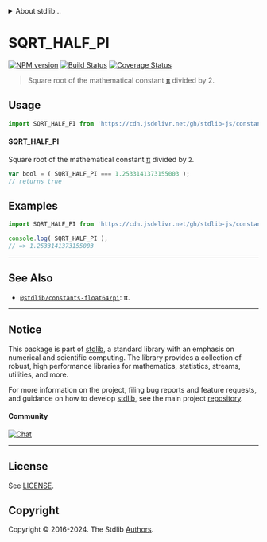 <!--

@license Apache-2.0

Copyright (c) 2018 The Stdlib Authors.

Licensed under the Apache License, Version 2.0 (the "License");
you may not use this file except in compliance with the License.
You may obtain a copy of the License at

   http://www.apache.org/licenses/LICENSE-2.0

Unless required by applicable law or agreed to in writing, software
distributed under the License is distributed on an "AS IS" BASIS,
WITHOUT WARRANTIES OR CONDITIONS OF ANY KIND, either express or implied.
See the License for the specific language governing permissions and
limitations under the License.

-->


<details>
  <summary>
    About stdlib...
  </summary>
  <p>We believe in a future in which the web is a preferred environment for numerical computation. To help realize this future, we've built stdlib. stdlib is a standard library, with an emphasis on numerical and scientific computation, written in JavaScript (and C) for execution in browsers and in Node.js.</p>
  <p>The library is fully decomposable, being architected in such a way that you can swap out and mix and match APIs and functionality to cater to your exact preferences and use cases.</p>
  <p>When you use stdlib, you can be absolutely certain that you are using the most thorough, rigorous, well-written, studied, documented, tested, measured, and high-quality code out there.</p>
  <p>To join us in bringing numerical computing to the web, get started by checking us out on <a href="https://github.com/stdlib-js/stdlib">GitHub</a>, and please consider <a href="https://opencollective.com/stdlib">financially supporting stdlib</a>. We greatly appreciate your continued support!</p>
</details>

# SQRT_HALF_PI

[![NPM version][npm-image]][npm-url] [![Build Status][test-image]][test-url] [![Coverage Status][coverage-image]][coverage-url] <!-- [![dependencies][dependencies-image]][dependencies-url] -->

> Square root of the mathematical constant [π][@stdlib/constants/float64/pi] divided by 2.



<section class="usage">

## Usage

```javascript
import SQRT_HALF_PI from 'https://cdn.jsdelivr.net/gh/stdlib-js/constants-float64-sqrt-half-pi@deno/mod.js';
```

#### SQRT_HALF_PI

Square root of the mathematical constant [π][@stdlib/constants/float64/pi] divided by `2`.

```javascript
var bool = ( SQRT_HALF_PI === 1.2533141373155003 );
// returns true
```

</section>

<!-- /.usage -->

<section class="examples">

## Examples

<!-- TODO: better example -->

<!-- eslint no-undef: "error" -->

```javascript
import SQRT_HALF_PI from 'https://cdn.jsdelivr.net/gh/stdlib-js/constants-float64-sqrt-half-pi@deno/mod.js';

console.log( SQRT_HALF_PI );
// => 1.2533141373155003
```

</section>

<!-- /.examples -->

<!-- C interface documentation. -->



<!-- Section for related `stdlib` packages. Do not manually edit this section, as it is automatically populated. -->

<section class="related">

* * *

## See Also

-   <span class="package-name">[`@stdlib/constants-float64/pi`][@stdlib/constants/float64/pi]</span><span class="delimiter">: </span><span class="description">π.</span>

</section>

<!-- /.related -->

<!-- Section for all links. Make sure to keep an empty line after the `section` element and another before the `/section` close. -->


<section class="main-repo" >

* * *

## Notice

This package is part of [stdlib][stdlib], a standard library with an emphasis on numerical and scientific computing. The library provides a collection of robust, high performance libraries for mathematics, statistics, streams, utilities, and more.

For more information on the project, filing bug reports and feature requests, and guidance on how to develop [stdlib][stdlib], see the main project [repository][stdlib].

#### Community

[![Chat][chat-image]][chat-url]

---

## License

See [LICENSE][stdlib-license].


## Copyright

Copyright &copy; 2016-2024. The Stdlib [Authors][stdlib-authors].

</section>

<!-- /.stdlib -->

<!-- Section for all links. Make sure to keep an empty line after the `section` element and another before the `/section` close. -->

<section class="links">

[npm-image]: http://img.shields.io/npm/v/@stdlib/constants-float64-sqrt-half-pi.svg
[npm-url]: https://npmjs.org/package/@stdlib/constants-float64-sqrt-half-pi

[test-image]: https://github.com/stdlib-js/constants-float64-sqrt-half-pi/actions/workflows/test.yml/badge.svg?branch=main
[test-url]: https://github.com/stdlib-js/constants-float64-sqrt-half-pi/actions/workflows/test.yml?query=branch:main

[coverage-image]: https://img.shields.io/codecov/c/github/stdlib-js/constants-float64-sqrt-half-pi/main.svg
[coverage-url]: https://codecov.io/github/stdlib-js/constants-float64-sqrt-half-pi?branch=main

<!--

[dependencies-image]: https://img.shields.io/david/stdlib-js/constants-float64-sqrt-half-pi.svg
[dependencies-url]: https://david-dm.org/stdlib-js/constants-float64-sqrt-half-pi/main

-->

[chat-image]: https://img.shields.io/gitter/room/stdlib-js/stdlib.svg
[chat-url]: https://app.gitter.im/#/room/#stdlib-js_stdlib:gitter.im

[stdlib]: https://github.com/stdlib-js/stdlib

[stdlib-authors]: https://github.com/stdlib-js/stdlib/graphs/contributors

[umd]: https://github.com/umdjs/umd
[es-module]: https://developer.mozilla.org/en-US/docs/Web/JavaScript/Guide/Modules

[deno-url]: https://github.com/stdlib-js/constants-float64-sqrt-half-pi/tree/deno
[deno-readme]: https://github.com/stdlib-js/constants-float64-sqrt-half-pi/blob/deno/README.md
[umd-url]: https://github.com/stdlib-js/constants-float64-sqrt-half-pi/tree/umd
[umd-readme]: https://github.com/stdlib-js/constants-float64-sqrt-half-pi/blob/umd/README.md
[esm-url]: https://github.com/stdlib-js/constants-float64-sqrt-half-pi/tree/esm
[esm-readme]: https://github.com/stdlib-js/constants-float64-sqrt-half-pi/blob/esm/README.md
[branches-url]: https://github.com/stdlib-js/constants-float64-sqrt-half-pi/blob/main/branches.md

[stdlib-license]: https://raw.githubusercontent.com/stdlib-js/constants-float64-sqrt-half-pi/main/LICENSE

<!-- <related-links> -->

[@stdlib/constants/float64/pi]: https://github.com/stdlib-js/constants-float64-pi/tree/deno

<!-- </related-links> -->

</section>

<!-- /.links -->
